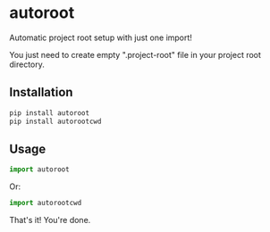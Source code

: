 # autoroot

Automatic project root setup with just one import!

You just need to create empty ".project-root" file in your project root directory.

## Installation

```bash
pip install autoroot
pip install autorootcwd
```

## Usage

```python
import autoroot
```

Or:

```python
import autorootcwd
```

That's it! You're done.
